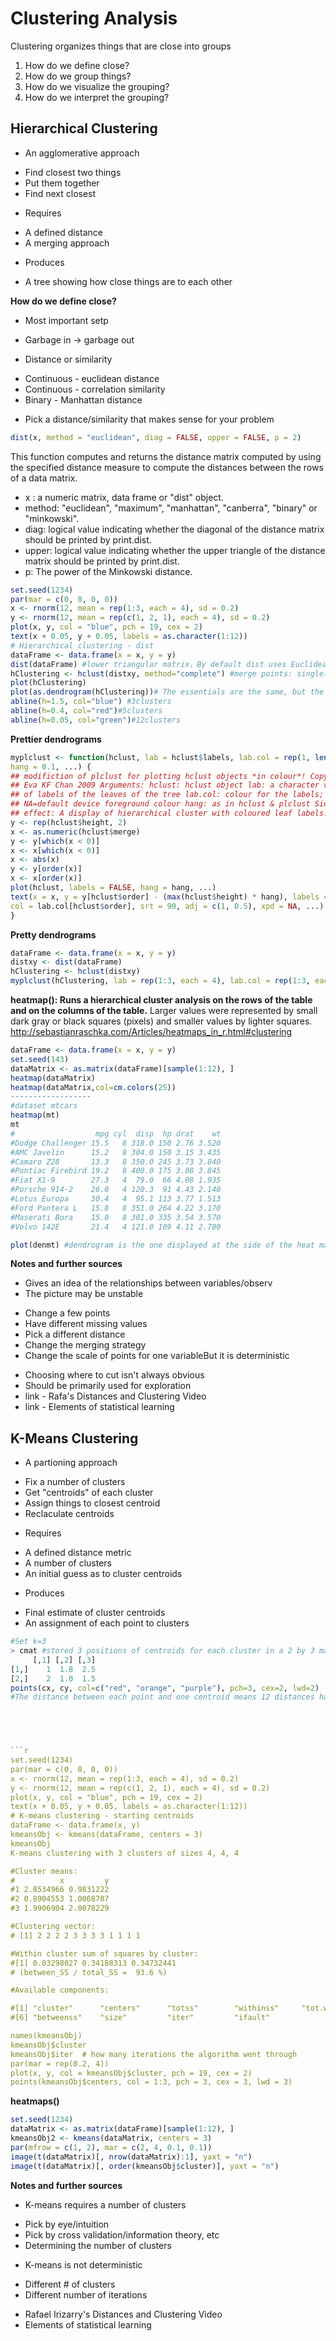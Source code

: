 # Clustering Analysis
Clustering organizes things that are close into groups 
1. How do we define close?
2. How do we group things?
3. How do we visualize the grouping?
4. How do we interpret the grouping?


## Hierarchical Clustering
* An agglomerative approach
 + Find closest two things
 + Put them together
 + Find next closest
* Requires
 + A defined distance
 + A merging approach
* Produces
 + A tree showing how close things are to each other
 
**How do we define close?**
* Most important setp
 + Garbage in -> garbage out
* Distance or similarity
 + Continuous - euclidean distance
 + Continuous - correlation similarity
 + Binary - Manhattan distance
* Pick a distance/similarity that makes sense for your problem

```r
dist(x, method = "euclidean", diag = FALSE, upper = FALSE, p = 2)
```
This function computes and returns the distance matrix computed by using the specified distance measure to compute the distances between the rows of a data matrix.
* x	: a numeric matrix, data frame or "dist" object.
* method: "euclidean", "maximum", "manhattan", "canberra", "binary" or "minkowski". 
* diag: logical value indicating whether the diagonal of the distance matrix should be printed by print.dist.
* upper: logical value indicating whether the upper triangle of the distance matrix should be printed by print.dist.
* p: The power of the Minkowski distance.
```r
set.seed(1234)
par(mar = c(0, 0, 0, 0))
x <- rnorm(12, mean = rep(1:3, each = 4), sd = 0.2)
y <- rnorm(12, mean = rep(c(1, 2, 1), each = 4), sd = 0.2)
plot(x, y, col = "blue", pch = 19, cex = 2)
text(x + 0.05, y + 0.05, labels = as.character(1:12))
# Hierarchical clustering - dist
dataFrame <- data.frame(x = x, y = y)
dist(dataFrame) #lower triangular matrix，By default dist uses Euclidean distance as its metric,
hClustering <- hclust(distxy, method="complete") #merge points: single、complete（default）、median、average, Ward
plot(hClustering)
plot(as.dendrogram(hClustering))# The essentials are the same, but the labels are missing and the leaves (original points) are all printed at the same level.
abline(h=1.5, col="blue") #3clusters
abline(h=0.4, col="red")#5clusters
abline(h=0.05, col="green")#12clusters
```
**Prettier dendrograms**
```r
myplclust <- function(hclust, lab = hclust$labels, lab.col = rep(1, length(hclust$labels)),
hang = 0.1, ...) {
## modifiction of plclust for plotting hclust objects *in colour*! Copyright
## Eva KF Chan 2009 Arguments: hclust: hclust object lab: a character vector
## of labels of the leaves of the tree lab.col: colour for the labels;
## NA=default device foreground colour hang: as in hclust & plclust Side
## effect: A display of hierarchical cluster with coloured leaf labels.
y <- rep(hclust$height, 2)
x <- as.numeric(hclust$merge)
y <- y[which(x < 0)]
x <- x[which(x < 0)]
x <- abs(x)
y <- y[order(x)]
x <- x[order(x)]
plot(hclust, labels = FALSE, hang = hang, ...)
text(x = x, y = y[hclust$order] - (max(hclust$height) * hang), labels = lab[hclust$order],
col = lab.col[hclust$order], srt = 90, adj = c(1, 0.5), xpd = NA, ...)
}
```
**Pretty dendrograms**
```r
dataFrame <- data.frame(x = x, y = y)
distxy <- dist(dataFrame)
hClustering <- hclust(distxy)
myplclust(hClustering, lab = rep(1:3, each = 4), lab.col = rep(1:3, each = 4))
```

**heatmap(): Runs a hierarchical cluster analysis on the rows of the table and on the columns of the table.**
Larger values were represented by small dark gray or black squares (pixels) and smaller values by lighter squares.
<http://sebastianraschka.com/Articles/heatmaps_in_r.html#clustering>
```r
dataFrame <- data.frame(x = x, y = y)
set.seed(143)
dataMatrix <- as.matrix(dataFrame)[sample(1:12), ]
heatmap(dataMatrix) 
heatmap(dataMatrix,col=cm.colors(25))
------------------
#dataset mtcars
heatmap(mt)
mt
#                  mpg cyl  disp  hp drat    wt
#Dodge Challenger 15.5   8 318.0 150 2.76 3.520
#AMC Javelin      15.2   8 304.0 150 3.15 3.435
#Camaro Z28       13.3   8 350.0 245 3.73 3.840
#Pontiac Firebird 19.2   8 400.0 175 3.08 3.845
#Fiat X1-9        27.3   4  79.0  66 4.08 1.935
#Porsche 914-2    26.0   4 120.3  91 4.43 2.140
#Lotus Europa     30.4   4  95.1 113 3.77 1.513
#Ford Pantera L   15.8   8 351.0 264 4.22 3.170
#Maserati Bora    15.0   8 301.0 335 3.54 3.570
#Volvo 142E       21.4   4 121.0 109 4.11 2.780

plot(denmt) #dendrogram is the one displayed at the side of the heat map
```
**Notes and further sources**
* Gives an idea of the relationships between variables/observ
* The picture may be unstable
 + Change a few points
 + Have different missing values
 + Pick a different distance
 + Change the merging strategy
 + Change the scale of points for one variableBut it is deterministic
* Choosing where to cut isn't always obvious
* Should be primarily used for exploration
* link - Rafa's Distances and Clustering Video
* link - Elements of statistical learning

## K-Means Clustering
* A partioning approach
 + Fix a number of clusters
 + Get "centroids" of each cluster
 + Assign things to closest centroid
 + Reclaculate centroids
* Requires
 + A defined distance metric
 + A number of clusters
 + An initial guess as to cluster centroids
* Produces
 + Final estimate of cluster centroids
 + An assignment of each point to clusters
 
```r
#Set k=3
> cmat #stored 3 positions of centroids for each cluster in a 2 by 3 matrix cmat.
     [,1] [,2] [,3]
[1,]    1  1.8  2.5
[2,]    2  1.0  1.5
points(cx, cy, col=c("red", "orange", "purple"), pch=3, cex=2, lwd=2)
#The distance between each point and one centroid means 12 distances have to be calculated for each centroid. This has to be done for all 3 centroids.




 
```r
set.seed(1234)
par(mar = c(0, 0, 0, 0))
x <- rnorm(12, mean = rep(1:3, each = 4), sd = 0.2)
y <- rnorm(12, mean = rep(c(1, 2, 1), each = 4), sd = 0.2)
plot(x, y, col = "blue", pch = 19, cex = 2)
text(x + 0.05, y + 0.05, labels = as.character(1:12))
# K-means clustering - starting centroids
dataFrame <- data.frame(x, y)
kmeansObj <- kmeans(dataFrame, centers = 3)
kmeansObj
K-means clustering with 3 clusters of sizes 4, 4, 4

#Cluster means:
#          x         y
#1 2.8534966 0.9831222
#2 0.8904553 1.0068707
#3 1.9906904 2.0078229

#Clustering vector:
# [1] 2 2 2 2 3 3 3 3 1 1 1 1

#Within cluster sum of squares by cluster:
#[1] 0.03298027 0.34188313 0.34732441
# (between_SS / total_SS =  93.6 %)

#Available components:

#[1] "cluster"      "centers"      "totss"        "withinss"     "tot.withinss"
#[6] "betweenss"    "size"         "iter"         "ifault"      

names(kmeansObj)
kmeansObj$cluster
kmeansObj$iter  # how many iterations the algorithm went through
par(mar = rep(0.2, 4))
plot(x, y, col = kmeansObj$cluster, pch = 19, cex = 2)
points(kmeansObj$centers, col = 1:3, pch = 3, cex = 3, lwd = 3)
```
**heatmaps()**
```r
set.seed(1234)
dataMatrix <- as.matrix(dataFrame)[sample(1:12), ]
kmeansObj2 <- kmeans(dataMatrix, centers = 3)
par(mfrow = c(1, 2), mar = c(2, 4, 0.1, 0.1))
image(t(dataMatrix)[, nrow(dataMatrix):1], yaxt = "n")
image(t(dataMatrix)[, order(kmeansObj$cluster)], yaxt = "n")
```

**Notes and further sources**
* K-means requires a number of clusters
 + Pick by eye/intuition
 + Pick by cross validation/information theory, etc
 + Determining the number of clusters 
* K-means is not deterministic
 + Different # of clusters
 + Different number of iterations
* Rafael Irizarry's Distances and Clustering Video
* Elements of statistical learning

